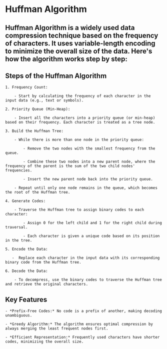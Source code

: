# Huffman Algorithm

## Huffman Algorithm is a widely used data compression technique based on the frequency of characters. It uses variable-length encoding to minimize the overall size of the data. Here's how the algorithm works step by step:

## Steps of the Huffman Algorithm

    1. Frequency Count:

        - Start by calculating the frequency of each character in the input data (e.g., text or symbols).

    2. Priority Queue (Min-Heap):

        - Insert all the characters into a priority queue (or min-heap) based on their frequency. Each character is treated as a tree node.

    3. Build the Huffman Tree:

        - While there is more than one node in the priority queue:

            - Remove the two nodes with the smallest frequency from the queue.

            - Combine these two nodes into a new parent node, where the frequency of the parent is the sum of the two child nodes' frequencies.

            - Insert the new parent node back into the priority queue.

        - Repeat until only one node remains in the queue, which becomes the root of the Huffman tree.

    4. Generate Codes:

        - Traverse the Huffman tree to assign binary codes to each character:

            - Assign 0 for the left child and 1 for the right child during traversal.

            - Each character is given a unique code based on its position in the tree.

    5. Encode the Data:

       -  Replace each character in the input data with its corresponding binary code from the Huffman tree.

    6. Decode the Data:

        - To decompress, use the binary codes to traverse the Huffman tree and retrieve the original characters.

## Key Features

    - *Prefix-Free Codes:* No code is a prefix of another, making decoding unambiguous.

    - *Greedy Algorithm:* The algorithm ensures optimal compression by always merging the least frequent nodes first.

    - *Efficient Representation:* Frequently used characters have shorter codes, minimizing the overall size.
